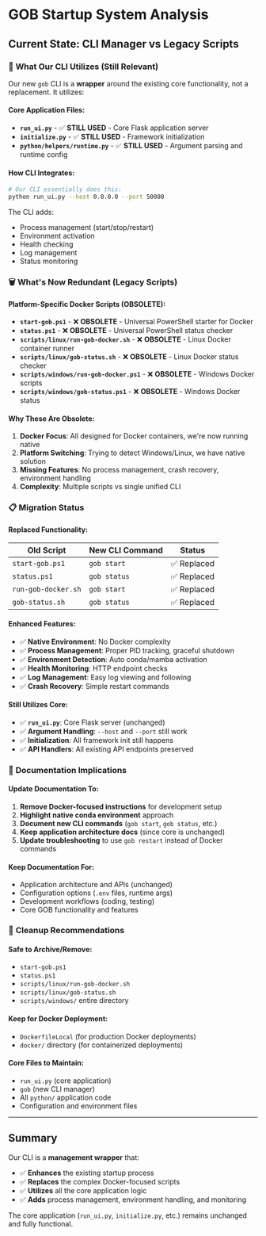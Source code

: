 # GOB Startup System Analysis

## Current State: CLI Manager vs Legacy Scripts

### 🔧 **What Our CLI Utilizes (Still Relevant)**

Our new `gob` CLI is a **wrapper** around the existing core functionality, not a replacement. It utilizes:

#### Core Application Files:
- **`run_ui.py`** - ✅ **STILL USED** - Core Flask application server
- **`initialize.py`** - ✅ **STILL USED** - Framework initialization
- **`python/helpers/runtime.py`** - ✅ **STILL USED** - Argument parsing and runtime config

#### How CLI Integrates:
```bash
# Our CLI essentially does this:
python run_ui.py --host 0.0.0.0 --port 50080
```

The CLI adds:
- Process management (start/stop/restart)
- Environment activation
- Health checking
- Log management  
- Status monitoring

### 🗑️ **What's Now Redundant (Legacy Scripts)**

#### Platform-Specific Docker Scripts (OBSOLETE):
- **`start-gob.ps1`** - ❌ **OBSOLETE** - Universal PowerShell starter for Docker
- **`status.ps1`** - ❌ **OBSOLETE** - Universal PowerShell status checker
- **`scripts/linux/run-gob-docker.sh`** - ❌ **OBSOLETE** - Linux Docker container runner
- **`scripts/linux/gob-status.sh`** - ❌ **OBSOLETE** - Linux Docker status checker
- **`scripts/windows/run-gob-docker.ps1`** - ❌ **OBSOLETE** - Windows Docker scripts
- **`scripts/windows/gob-status.ps1`** - ❌ **OBSOLETE** - Windows Docker status

#### Why These Are Obsolete:
1. **Docker Focus**: All designed for Docker containers, we're now running native
2. **Platform Switching**: Trying to detect Windows/Linux, we have native solution
3. **Missing Features**: No process management, crash recovery, environment handling
4. **Complexity**: Multiple scripts vs single unified CLI

### 📋 **Migration Status**

#### Replaced Functionality:
| Old Script | New CLI Command | Status |
|------------|----------------|---------|
| `start-gob.ps1` | `gob start` | ✅ Replaced |
| `status.ps1` | `gob status` | ✅ Replaced |
| `run-gob-docker.sh` | `gob start` | ✅ Replaced |
| `gob-status.sh` | `gob status` | ✅ Replaced |

#### Enhanced Features:
- ✅ **Native Environment**: No Docker complexity
- ✅ **Process Management**: Proper PID tracking, graceful shutdown
- ✅ **Environment Detection**: Auto conda/mamba activation
- ✅ **Health Monitoring**: HTTP endpoint checks
- ✅ **Log Management**: Easy log viewing and following
- ✅ **Crash Recovery**: Simple restart commands

#### Still Utilizes Core:
- ✅ **`run_ui.py`**: Core Flask server (unchanged)
- ✅ **Argument Handling**: `--host` and `--port` still work
- ✅ **Initialization**: All framework init still happens
- ✅ **API Handlers**: All existing API endpoints preserved

### 🎯 **Documentation Implications**

#### Update Documentation To:
1. **Remove Docker-focused instructions** for development setup
2. **Highlight native conda environment** approach  
3. **Document new CLI commands** (`gob start`, `gob status`, etc.)
4. **Keep application architecture docs** (since core is unchanged)
5. **Update troubleshooting** to use `gob restart` instead of Docker commands

#### Keep Documentation For:
- Application architecture and APIs (unchanged)
- Configuration options (`.env` files, runtime args)
- Development workflows (coding, testing)
- Core GOB functionality and features

### 🔄 **Cleanup Recommendations**

#### Safe to Archive/Remove:
- `start-gob.ps1` 
- `status.ps1`
- `scripts/linux/run-gob-docker.sh`
- `scripts/linux/gob-status.sh`
- `scripts/windows/` entire directory

#### Keep for Docker Deployment:
- `DockerfileLocal` (for production Docker deployments)
- `docker/` directory (for containerized deployments)

#### Core Files to Maintain:
- `run_ui.py` (core application)
- `gob` (new CLI manager)
- All `python/` application code
- Configuration and environment files

---

## Summary

Our CLI is a **management wrapper** that:
- ✅ **Enhances** the existing startup process
- ✅ **Replaces** the complex Docker-focused scripts  
- ✅ **Utilizes** all the core application logic
- ✅ **Adds** process management, environment handling, and monitoring

The core application (`run_ui.py`, `initialize.py`, etc.) remains unchanged and fully functional.
